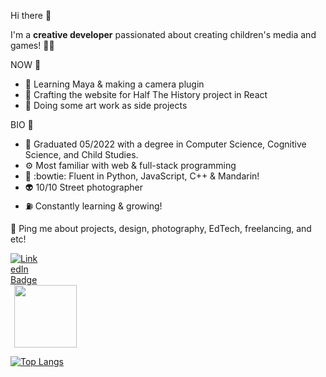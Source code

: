 Hi there 👋

I'm a **creative developer** passionated about creating children's media and games! 👶🏻


NOW 🌱
- 🎦  Learning Maya & making a camera plugin
- 👀 Crafting the website for Half The History project in React
- 🌈 Doing some art work as side projects 


BIO 🍟
- 🧠 Graduated 05/2022 with a degree in Computer Science, Cognitive Science, and Child Studies. 
- ⚙️ Most familiar with web & full-stack programming  
- 🐍 :bowtie: Fluent in Python, JavaScript, C++ & Mandarin! 
- 👽 10/10 Street photographer 
- ⛽ Constantly learning & growing!




💬 Ping me about projects, design, photography, EdTech, freelancing, and etc!
<div>
  <div style='width:30%'>
    <div id="badges" style='width:50px;'>
      <a href="https://www.linkedin.com/in/mengqi-irina-wang-2290bb153/">
        <img src="https://img.shields.io/badge/LinkedIn-blue?style=for-the-badge&logo=linkedin&logoColor=white" alt="LinkedIn Badge"/>
      </a>
  </div>
  <div style='width:70%'>
    <div id="header" align="right" >
      <img src="https://media.giphy.com/media/M9gbBd9nbDrOTu1Mqx/giphy.gif" width="100"/>
    </div>
  </div>
</div>


<!-- [![GitHub Streak](https://github-readme-streak-stats.herokuapp.com/?user=irina-wang)](https://git.io/streak-stats) -->

[![Top Langs](https://github-readme-stats.vercel.app/api/top-langs/?username=irina-wang&layout=compact&theme=vision-friendly-dark)](https://github.com/anuraghazra/github-readme-stats)
